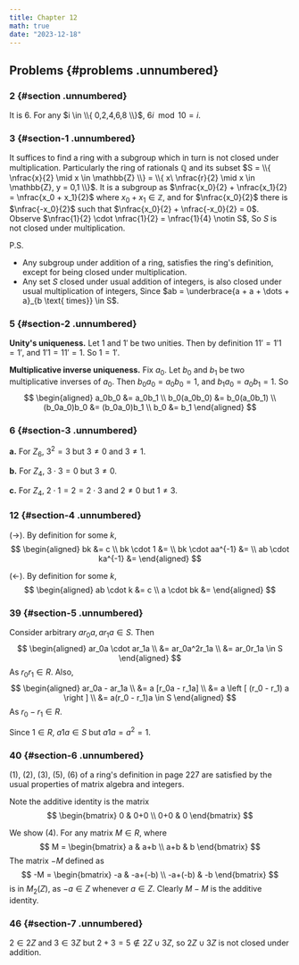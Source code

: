 ```yaml
---
title: Chapter 12
math: true
date: "2023-12-18"
---
```


$\newcommand{\nfrac}[2]{\frac{\displaystyle{#1}}{\displaystyle{#2}}}$

## Problems {#problems .unnumbered}

### 2 {#section .unnumbered}

It is $6$. For any $i \in \\{ 0,2,4,6,8 \\}$, $6i \mod 10 = i$.

### 3 {#section-1 .unnumbered}

It suffices to find a ring with a subgroup which in turn is not closed under multiplication. Particularly the ring of rationals $\mathbb{Q}$ and its subset $S = \\{ \nfrac{x}{2} \mid x \in \mathbb{Z} \\} = \\{ x\ \nfrac{r}{2} \mid x \in \mathbb{Z}, y = 0,1 \\}$. It is a subgroup as $\nfrac{x_0}{2} + \nfrac{x_1}{2} = \nfrac{x_0 + x_1}{2}$ where $x_0 + x_1 \in \mathbb{Z}$, and for $\nfrac{x_0}{2}$ there is $\nfrac{-x_0}{2}$ such that $\nfrac{x_0}{2} + \nfrac{-x_0}{2} = 0$. Observe $\nfrac{1}{2} \cdot \nfrac{1}{2} = \nfrac{1}{4} \notin S$, So $S$ is not closed under multiplication.

P.S.
-   Any subgroup under addition of a ring, satisfies the ring's definition, except for being closed under multiplication.
-   Any set $S$ closed under usual addition of integers, is also closed under usual multiplication of integers, Since $ab = \underbrace{a + a + \dots + a}_{b \text{ times}} \in S$.

### 5 {#section-2 .unnumbered}

**Unity's uniqueness.** Let $1$ and $1'$ be two unities. Then by definition $11' = 1'1 = 1'$, and $1'1 = 11' = 1$. So $1 = 1'$.

**Multiplicative inverse uniqueness.** Fix $a_0$. Let $b_0$ and $b_1$ be two multiplicative inverses of $a_0$. Then $b_0a_0 = a_0b_0 = 1$, and $b_1a_0 = a_0b_1 = 1$. So
$$
\begin{aligned}
    a_0b_0 &= a_0b_1 \\
    b_0(a_0b_0) &= b_0(a_0b_1) \\
    (b_0a_0)b_0 &= (b_0a_0)b_1 \\
    b_0 &= b_1
\end{aligned}
$$

### 6 {#section-3 .unnumbered}

**a.** For $Z_6$, $3^2 = 3$ but $3 \neq 0$ and $3 \neq 1$.

**b.** For $Z_4$, $3 \cdot 3 = 0$ but $3 \neq 0$.

**c.** For $Z_4$, $2 \cdot 1 = 2 = 2 \cdot 3$ and $2 \neq 0$ but $1 \neq 3$.

### 12 {#section-4 .unnumbered}

$(\rightarrow)$. By definition for some $k$,
$$
\begin{aligned}
    bk &= c \\
    bk \cdot 1 &= \\
    bk \cdot aa^{-1} &= \\
    ab \cdot ka^{-1} &=
\end{aligned}
$$

$(\leftarrow)$. By definition for some $k$,
$$
\begin{aligned}
    ab \cdot k &= c \\
    a \cdot bk &=
\end{aligned}
$$

### 39 {#section-5 .unnumbered}

Consider arbitrary $ar_0a, ar_1a \in S$. Then
$$
\begin{aligned}
    ar_0a \cdot ar_1a \\
    &= ar_0a^2r_1a \\
    &= ar_0r_1a \in S
\end{aligned}
$$
As $r_0r_1 \in R$. Also,
$$
\begin{aligned}
    ar_0a - ar_1a \\
    &= a [r_0a - r_1a] \\
    &= a \left [ (r_0 - r_1) a \right ] \\
    &= a(r_0 - r_1)a \in S
\end{aligned}
$$
As $r_0 - r_1 \in R$.

Since $1 \in R$, $a1a \in S$ but $a1a = a^2 = 1$.

### 40 {#section-6 .unnumbered}

(1), (2), (3), (5), (6) of a ring's definition in page 227 are satisfied by the usual properties of matrix algebra and integers.

Note the additive identity is the matrix
$$
\begin{bmatrix}
0 & 0+0 \\
0+0 & 0
\end{bmatrix}
$$

We show (4). For any matrix $M \in R$, where
$$
M = \begin{bmatrix} a & a+b \\ a+b & b \end{bmatrix}
$$
The matrix $-M$ defined as
$$ -M =  \begin{bmatrix} -a & -a+(-b) \\ -a+(-b) & -b \end{bmatrix}
$$
is in $M_2(Z)$, as $-a \in Z$ whenever $a \in Z$. Clearly $M - M$ is the additive identity.

### 46 {#section-7 .unnumbered}

$2 \in 2Z$ and $3 \in 3Z$ but $2+3 = 5 \not\in 2Z \cup 3Z$, so $2Z \cup 3Z$ is not closed under addition.
